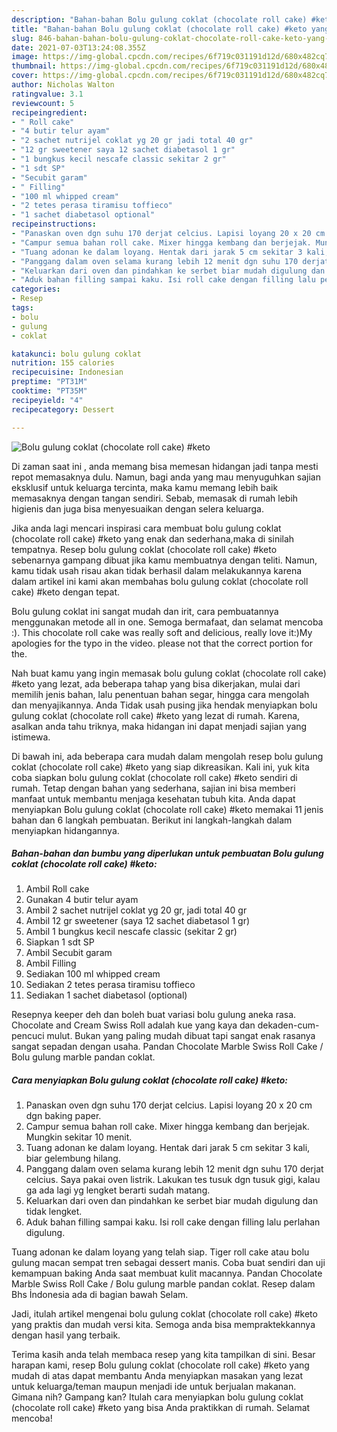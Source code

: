 ```yaml
---
description: "Bahan-bahan Bolu gulung coklat (chocolate roll cake) #keto yang enak dan Mudah Dibuat"
title: "Bahan-bahan Bolu gulung coklat (chocolate roll cake) #keto yang enak dan Mudah Dibuat"
slug: 846-bahan-bahan-bolu-gulung-coklat-chocolate-roll-cake-keto-yang-enak-dan-mudah-dibuat
date: 2021-07-03T13:24:08.355Z
image: https://img-global.cpcdn.com/recipes/6f719c031191d12d/680x482cq70/bolu-gulung-coklat-chocolate-roll-cake-keto-foto-resep-utama.jpg
thumbnail: https://img-global.cpcdn.com/recipes/6f719c031191d12d/680x482cq70/bolu-gulung-coklat-chocolate-roll-cake-keto-foto-resep-utama.jpg
cover: https://img-global.cpcdn.com/recipes/6f719c031191d12d/680x482cq70/bolu-gulung-coklat-chocolate-roll-cake-keto-foto-resep-utama.jpg
author: Nicholas Walton
ratingvalue: 3.1
reviewcount: 5
recipeingredient:
- " Roll cake"
- "4 butir telur ayam"
- "2 sachet nutrijel coklat yg 20 gr jadi total 40 gr"
- "12 gr sweetener saya 12 sachet diabetasol 1 gr"
- "1 bungkus kecil nescafe classic sekitar 2 gr"
- "1 sdt SP"
- "Secubit garam"
- " Filling"
- "100 ml whipped cream"
- "2 tetes perasa tiramisu toffieco"
- "1 sachet diabetasol optional"
recipeinstructions:
- "Panaskan oven dgn suhu 170 derjat celcius. Lapisi loyang 20 x 20 cm dgn baking paper."
- "Campur semua bahan roll cake. Mixer hingga kembang dan berjejak. Mungkin sekitar 10 menit."
- "Tuang adonan ke dalam loyang. Hentak dari jarak 5 cm sekitar 3 kali, biar gelembung hilang."
- "Panggang dalam oven selama kurang lebih 12 menit dgn suhu 170 derjat celcius. Saya pakai oven listrik. Lakukan tes tusuk dgn tusuk gigi, kalau ga ada lagi yg lengket berarti sudah matang."
- "Keluarkan dari oven dan pindahkan ke serbet biar mudah digulung dan tidak lengket."
- "Aduk bahan filling sampai kaku. Isi roll cake dengan filling lalu perlahan digulung."
categories:
- Resep
tags:
- bolu
- gulung
- coklat

katakunci: bolu gulung coklat 
nutrition: 155 calories
recipecuisine: Indonesian
preptime: "PT31M"
cooktime: "PT35M"
recipeyield: "4"
recipecategory: Dessert

---
```



![Bolu gulung coklat (chocolate roll cake) #keto](https://img-global.cpcdn.com/recipes/6f719c031191d12d/680x482cq70/bolu-gulung-coklat-chocolate-roll-cake-keto-foto-resep-utama.jpg)

Di zaman  saat ini , anda memang bisa memesan hidangan jadi tanpa mesti repot memasaknya dulu. Namun, bagi anda yang mau menyuguhkan sajian eksklusif untuk keluarga tercinta, maka kamu memang lebih baik memasaknya dengan tangan sendiri. Sebab, memasak di rumah lebih higienis dan juga bisa menyesuaikan dengan selera keluarga.

Jika anda lagi mencari inspirasi cara membuat bolu gulung coklat (chocolate roll cake) #keto yang enak dan sederhana,maka di sinilah tempatnya. Resep bolu gulung coklat (chocolate roll cake) #keto  sebenarnya gampang dibuat jika kamu membuatnya dengan teliti. Namun, kamu tidak usah risau akan tidak berhasil dalam melakukannya 
karena dalam artikel ini kami akan membahas bolu gulung coklat (chocolate roll cake) #keto dengan tepat.  

Bolu gulung coklat ini sangat mudah dan irit, cara pembuatannya menggunakan metode all in one. Semoga bermafaat, dan selamat mencoba :). This chocolate roll cake was really soft and delicious, really love it:)My apologies for the typo in the video. please not that the correct portion for the.

Nah buat kamu yang ingin memasak bolu gulung coklat (chocolate roll cake) #keto yang lezat, ada beberapa tahap yang bisa dikerjakan, mulai dari memilih jenis bahan, lalu penentuan bahan segar, hingga cara mengolah dan menyajikannya. Anda Tidak usah pusing jika hendak menyiapkan bolu gulung coklat (chocolate roll cake) #keto yang lezat di rumah. Karena, asalkan anda  tahu triknya, maka hidangan ini dapat menjadi sajian yang istimewa.

Di bawah ini, ada beberapa cara mudah dalam mengolah resep bolu gulung coklat (chocolate roll cake) #keto yang siap dikreasikan. Kali ini, yuk kita coba siapkan bolu gulung coklat (chocolate roll cake) #keto sendiri di rumah. Tetap dengan bahan yang sederhana, sajian ini bisa memberi manfaat untuk membantu menjaga kesehatan tubuh kita. Anda dapat menyiapkan Bolu gulung coklat (chocolate roll cake) #keto memakai 11 jenis bahan dan 6 langkah pembuatan. Berikut ini langkah-langkah dalam menyiapkan hidangannya.

<!--inarticleads1-->

##### Bahan-bahan dan bumbu yang diperlukan untuk pembuatan Bolu gulung coklat (chocolate roll cake) #keto:

1. Ambil  Roll cake
1. Gunakan 4 butir telur ayam
1. Ambil 2 sachet nutrijel coklat yg 20 gr, jadi total 40 gr
1. Ambil 12 gr sweetener (saya 12 sachet diabetasol 1 gr)
1. Ambil 1 bungkus kecil nescafe classic (sekitar 2 gr)
1. Siapkan 1 sdt SP
1. Ambil Secubit garam
1. Ambil  Filling
1. Sediakan 100 ml whipped cream
1. Sediakan 2 tetes perasa tiramisu toffieco
1. Sediakan 1 sachet diabetasol (optional)


Resepnya keeper deh dan boleh buat variasi bolu gulung aneka rasa. Chocolate and Cream Swiss Roll adalah kue yang kaya dan dekaden-cum- pencuci mulut. Bukan yang paling mudah dibuat tapi sangat enak rasanya sangat sepadan dengan usaha. Pandan Chocolate Marble Swiss Roll Cake / Bolu gulung marble pandan coklat. 

<!--inarticleads2-->

##### Cara menyiapkan Bolu gulung coklat (chocolate roll cake) #keto:

1. Panaskan oven dgn suhu 170 derjat celcius. Lapisi loyang 20 x 20 cm dgn baking paper.
1. Campur semua bahan roll cake. Mixer hingga kembang dan berjejak. Mungkin sekitar 10 menit.
1. Tuang adonan ke dalam loyang. Hentak dari jarak 5 cm sekitar 3 kali, biar gelembung hilang.
1. Panggang dalam oven selama kurang lebih 12 menit dgn suhu 170 derjat celcius. Saya pakai oven listrik. Lakukan tes tusuk dgn tusuk gigi, kalau ga ada lagi yg lengket berarti sudah matang.
1. Keluarkan dari oven dan pindahkan ke serbet biar mudah digulung dan tidak lengket.
1. Aduk bahan filling sampai kaku. Isi roll cake dengan filling lalu perlahan digulung.


Tuang adonan ke dalam loyang yang telah siap. Tiger roll cake atau bolu gulung macan sempat tren sebagai dessert manis. Coba buat sendiri dan uji kemampuan baking Anda saat membuat kulit macannya. Pandan Chocolate Marble Swiss Roll Cake / Bolu gulung marble pandan coklat. Resep dalam Bhs İndonesia ada di bagian bawah Selam. 

Jadi, itulah artikel mengenai  bolu gulung coklat (chocolate roll cake) #keto  yang praktis dan mudah versi kita. Semoga anda bisa mempraktekkannya dengan hasil yang terbaik. 

Terima kasih anda telah membaca resep yang kita tampilkan di sini. Besar harapan kami, resep  Bolu gulung coklat (chocolate roll cake) #keto yang mudah di atas dapat membantu Anda menyiapkan masakan yang lezat untuk keluarga/teman maupun menjadi ide untuk berjualan makanan. Gimana nih? Gampang kan? Itulah cara menyiapkan bolu gulung coklat (chocolate roll cake) #keto yang bisa Anda praktikkan di rumah. Selamat mencoba!

